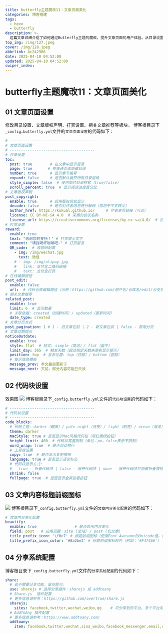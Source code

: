 ```yaml
---
title: butterfly主题魔改11：文章页面美化
categories: 博客搭建
tags:
  - hexo
  - butterfly
description: >-
  这篇文章详细介绍了如何通过Butterfly主题的魔改，提升文章页面的用户体验。从目录设置、版权声明到打赏功能和相关文章推荐，作者展示了如何通过配置文件的调整，让文章页面更加丰富和实用。同时，文章还探讨了代码块的美化、标题前缀图标以及分享系统的配置，帮助读者打造出一个既美观又功能强大的文章页面。无论你是技术博主还是创意写作者，这篇文章都将为你提供实用的美化技巧。
top_img: /img/127.jpeg
cover: /img/128.jpeg
abbrlink: 4c242966
date: 2025-04-10 04:52:00
updated: 2025-04-10 04:52:00
swiper_index:
---
```

# butterfly主题魔改11：文章页面美化
## 01 文章页面设置
修改目录设置、文章版权声明、打赏设置、相关文章推荐等板块。
博客根目录下`_config.butterfly.yml`文件的`文章页面设置`的代码如下：
```yaml
# --------------------------------------
# 文章页面设置
# --------------------------------------
# 目录设置
toc:
  post: true        # 在文章中显示目录
  page: true       # 在普通页面隐藏目录
  number: true      # 显示章节编号
  expand: false     # 是否默认展开所有目录层级
  style_simple: false  # 使用简约目录样式（true/false）
  scroll_percent: true  # 显示阅读进度百分比
# 文章版权声明
post_copyright:
  enable: true      # 启用版权信息显示
  decode: false     # 是否对作者信息进行解码（常用于中文转义）
  author_href: https://kukual.github.io/     # 作者主页链接（可选）
  license: CC BY-NC-SA 4.0  # 采用的协议名称
  license_url: https://creativecommons.org/licenses/by-nc-sa/4.0/  # 协议详情链接
# 打赏设置
reward:
  enable: true
  text: "感谢您的支持！" # 打赏提示文字
  comment: "请我喝杯咖啡吧~" # 打赏留言
  QR_code:  # 收款码配置
    - img: /img/wechat.jpg
      text: 微信
    # - img: /img/alipay.jpg
    #   link: 支付宝二维码链接
    #   text: 支付宝打赏
# 在线编辑按钮
post_edit:
  enable: false
  url:  # 代码仓库编辑路径（示例：https://github.com/用户名/仓库名/edit/分支名/）
# 相关文章推荐
related_post:
  enable: true
  limit: 6  # 显示数量
  # 关联依据: created（创建时间）/ updated（更新时间）
  date_type: created
# 文章分页方式
post_pagination: 1 # 1 - 旧文章在前 | 2 - 新文章在前 | false - 禁用分页
# 文章过期提示
noticeOutdate:
  enable: true
  style: flat  # 样式: simple（简洁）/ flat（扁平）
  limit_day: 365  # 触发天数（超过指定天数未更新显示提示）
  position: top  # 显示位置: top（顶部）/ bottom（底部）
  # 提示信息模板
  message_prev: 本文最后更新于
  message_next: 天前，部分内容可能已失效
```
## 02 代码块设置
效果图
![](https://kukual20250401-1351197034.cos.ap-guangzhou.myqcloud.com/blog/20250509161052704.png?imageSlim)
博客根目录下`_config.butterfly.yml`文件的`代码块设置`的代码如下：
```yaml
# --------------------------------------
# 代码块设置
# --------------------------------------
code_blocks:
  # 代码主题: darker（暗黑）/ pale night（浅夜）/ light（明亮）/ ocean（海洋）/ false（禁用）
  theme: darker
  macStyle: true # 是否显示Mac风格代码栏（带红黄绿按钮）
  height_limit: 400  # 代码块高度限制（单位：px，false表示不限制）
  word_wrap: true  # 是否自动换行
  # 工具栏设置
  copy: true  # 是否显示复制按钮
  language: true # 是否显示语言标签
  # 代码块显示方式: 
  #   true - 折叠代码块 | false - 展开代码块 | none - 展开代码块并隐藏折叠按钮
  shrink: false
  fullpage: true  # 是否显示全屏查看按钮
```
## 03 文章内容标题前缀图标
![](https://kukual20250401-1351197034.cos.ap-guangzhou.myqcloud.com/blog/20250509161052706.png?imageSlim)
博客根目录下`_config.butterfly.yml`文件的`文章内容美化配置`的代码如下：
```yaml
# 文章内容美化配置
beautify:
  enable: true                 # 是否启用内容美化
  field: post   # 应用范围：site (全站) / post (仅文章)                  
  title_prefix_icon: '\f0e7' # 标题前缀图标（使用Font Awesome的Unicode值，例如：'\f0c1'）
  title_prefix_icon_color: '#8a2be2' # 标题前缀图标颜色（例如：'#F47466'）
```
## 04 分享系统配置
博客根目录下`_config.butterfly.yml`文件的`分享系统配置`的代码如下：
```yaml
share: 
  # 若不需要分享功能，留空即可。 
  use: sharejs # 选择分享插件：sharejs 或 addtoany 
  # Share.js  插件配置 
  # 更多信息请参考：https://github.com/overtrue/share.js  
  sharejs: 
    sites: facebook,twitter,wechat,weibo,qq    # 可分享到的平台，多个平台用逗号分隔 
  # AddToAny 插件配置 
  # 更多信息请参考：https://www.addtoany.com/  
  addtoany: 
    item: facebook,twitter,wechat,sina_weibo,facebook_messenger,email,copy_link    # 可分享到的平台，多个平台用逗号分隔  

```

